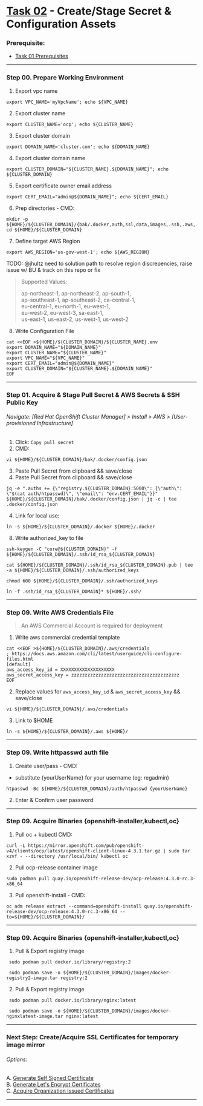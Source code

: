 # [Task 02](../tasks/artifacts/) - Create/Stage Secret & Configuration Assets
### Prerequisite:
  + [Task 01 Prerequisites]    
--------------------------------------------------------------------------------
### Step 00\. Prepare Working Environment
  1. Export vpc name
```
export VPC_NAME='myVpcName'; echo ${VPC_NAME} 
```
  2. Export cluster name
```
export CLUSTER_NAME='ocp'; echo ${CLUSTER_NAME} 
```
  3. Export cluster domain
```
export DOMAIN_NAME='cluster.com'; echo ${DOMAIN_NAME}
```
  4. Export cluster domain name
```
export CLUSTER_DOMAIN="${CLUSTER_NAME}.${DOMAIN_NAME}"; echo ${CLUSTER_DOMAIN}
```
  5. Export certificate owner email address
```
export CERT_EMAIL="admin@${DOMAIN_NAME}"; echo ${CERT_EMAIL}
```
  6. Prep directories - CMD: 
```
mkdir -p ${HOME}/${CLUSTER_DOMAIN}/{bak/.docker,auth,ssl,data,images,.ssh,.aws,.docker} 
cd ${HOME}/${CLUSTER_DOMAIN}
```
  7. Define target AWS Region
```
export AWS_REGION='us-gov-west-1'; echo ${AWS_REGION} 
```
TODO: @jhultz need to solution path to resolve region discrepencies, raise issue w/ BU & track on this repo or fix
>   Supported Values:
>
>   ap-northeast-1, ap-northeast-2, ap-south-1,    
>   ap-southeast-1, ap-southeast-2, ca-central-1,    
>   eu-central-1, eu-north-1, eu-west-1,    
>   eu-west-2, eu-west-3, sa-east-1,    
>   us-east-1, us-east-2, us-west-1, us-west-2    
>   

  8. Write Configuration File
```
cat <<EOF >${HOME}/${CLUSTER_DOMAIN}/${CLUSTER_NAME}.env
export DOMAIN_NAME="${DOMAIN_NAME}"
export CLUSTER_NAME="${CLUSTER_NAME}"
export VPC_NAME="${VPC_NAME}"
export CERT_EMAIL="admin@${DOMAIN_NAME}"
export CLUSTER_DOMAIN="${CLUSTER_NAME}.${DOMAIN_NAME}"
EOF
```

---------------------------------------------------------------------------------
### Step 01\. Acquire & Stage Pull Secret & AWS Secrets & SSH Public Key
###### Navigate: [Red Hat OpenShift Cluster Manager] > Install > AWS > [User-provisioned Infrastructure]
  1. Click: `Copy pull secret`
  2. CMD: 
```
vi ${HOME}/${CLUSTER_DOMAIN}/bak/.docker/config.json
```
  3. Paste Pull Secret from clipboard && save/close
  3. Paste Pull Secret from clipboard && save/close
```
jq -e ".auths += {\"registry.${CLUSTER_DOMAIN}:5000\": {\"auth\": \"$(cat auth/htpasswd)\", \"email\": "env.CERT_EMAIL"}}" ${HOME}/${CLUSTER_DOMAIN}/bak/.docker/config.json | jq -c | tee .docker/config.json
```
  4. Link for local use:
```
ln -s ${HOME}/${CLUSTER_DOMAIN}/.docker ${HOME}/.docker
```

  8. Write authorized\_key to file
```
ssh-keygen -C "core@${CLUSTER_DOMAIN}" -f ${HOME}/${CLUSTER_DOMAIN}/.ssh/id_rsa_${CLUSTER_DOMAIN}
```
```
cat ${HOME}/${CLUSTER_DOMAIN}/.ssh/id_rsa_${CLUSTER_DOMAIN}.pub | tee -a ${HOME}/${CLUSTER_DOMAIN}/.ssh/authorized_keys
```
```
chmod 600 ${HOME}/${CLUSTER_DOMAIN}/.ssh/authorized_keys
```
```
ln -f .ssh/id_rsa_${CLUSTER_DOMAIN}* ${HOME}/.ssh/
```
---------------------------------------------------------------------------------
### Step 09\. Write AWS Credentials File
>   An AWS Commercial Account is required for deployment   

  1. Write aws commercial credential template
```
cat <<EOF >${HOME}/${CLUSTER_DOMAIN}/.aws/credentials
; https://docs.aws.amazon.com/cli/latest/userguide/cli-configure-files.html
[default]
aws_access_key_id = XXXXXXXXXXXXXXXXXXXX
aws_secret_access_key = zzzzzzzzzzzzzzzzzzzzzzzzzzzzzzzzzzzzzzzz
EOF
```
  2. Replace values for `aws_access_key_id` & `aws_secret_access_key` && save/close
```
vi ${HOME}/${CLUSTER_DOMAIN}/.aws/credentials
```
  3. Link to $HOME
```
ln -s ${HOME}/${CLUSTER_DOMAIN}/.aws ${HOME}/
```
---------------------------------------------------------------------------------
### Step 09\. Write httpasswd auth file
  1. Create user/pass - CMD:
  - substitute {yourUserName} for your username (eg: regadmin)
```
htpasswd -Bc ${HOME}/${CLUSTER_DOMAIN}/auth/htpasswd {yourUserName}
```
  2. Enter & Confirm user password

---------------------------------------------------------------------------------
### Step 09\. Acquire Binaries {openshift-installer,kubectl,oc}
  1. Pull oc + kubectl CMD:    
```
curl -L https://mirror.openshift.com/pub/openshift-v4/clients/ocp/latest/openshift-client-linux-4.3.1.tar.gz | sudo tar xzvf - --directory /usr/local/bin/ kubectl oc
```
  2. Pull ocp-release container image
```
sudo podman pull quay.io/openshift-release-dev/ocp-release:4.3.0-rc.3-x86_64
```
  3. Pull openshift-install - CMD:    
```
oc adm release extract --command=openshift-install quay.io/openshift-release-dev/ocp-release:4.3.0-rc.3-x86_64 --to=${HOME}/${CLUSTER_DOMAIN}/
```

---------------------------------------------------------------------------------
### Step 09\. Acquire Binaries {openshift-installer,kubectl,oc}
  1. Pull & Export registry image
```
 sudo podman pull docker.io/library/registry:2
```
```
 sudo podman save -o ${HOME}/${CLUSTER_DOMAIN}/images/docker-registry2-image.tar registry:2 
```
  2. Pull & Export registry image
```
 sudo podman pull docker.io/library/nginx:latest
```
```
 sudo podman save -o ${HOME}/${CLUSTER_DOMAIN}/images/docker-nginxlatest-image.tar nginx:latest
```

---------------------------------------------------------------------------------
### Next Step: Create/Acquire SSL Certificates for temporary image mirror
###### Options:
  A. [Generate Self Signed Certificate]    
  B. [Generate Let's Encrypt Certificates]    
  C. [Acquire Organization Issued Certificates]    

--------------------------------------------------------------------------------
[Task 01 Prerequisites]:manual/01_Prerequisites.md
[Task 02 Stage Assets]:manual/02_StageAssets.md
[Task 03 Certificates]:manual/03_Certificates.md
[Task 04 Setup AWS VPC]:manual/04_SetupVPC.md
[Task 05 Configure Route53 DNS]:manual/05_Route53DNS.md
[Task 06 Setup Target Groups]:manual/06_TargetGroups.md
[Task 07 Setup Load Balancers]:manual/07_LoadBalancers.md
[Task 08 Setup Security Groups]:manual/08_SecurityGroups.md
[Task 09 Setup IAM Roles]:manual/09_IAMRoles.md
[Task 10 Image Registry Instance]:manual/10_ImageRegistryInstance.md
[Task 11 Image Registry Mirror & Services]:manual/11_ImageRegistryServices.md
[Task 12 Build Nodes]:manual/12_BuildNodes.md
[Task 13 Deploy]:manual/13_Deploy.md
[Generate Self Signed Certificate]:../tasks/certificates/SelfSigned.md
[Generate Let's Encrypt Certificates]:../tasks/certificates/LetsEncrypt.md
[Acquire Organization Issued Certificates]:../tasks/certificates/OrganizationIssued.md
